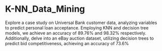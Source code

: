 # K-NN_Data_Mining
Explore a case study on Universal Bank customer data, analyzing variables to predict personal loan acceptance. Employing KNN and decision tree models, we achieve an accuracy of 89.76% and 98.32% respectively. Additionally, delve into an eBay auction dataset, utilizing decision trees to predict bid competitiveness, achieving an accuracy of 73.6%

